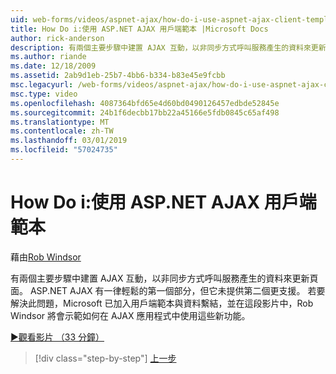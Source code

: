 ```yaml
---
uid: web-forms/videos/aspnet-ajax/how-do-i-use-aspnet-ajax-client-templates
title: How Do i:使用 ASP.NET AJAX 用戶端範本 |Microsoft Docs
author: rick-anderson
description: 有兩個主要步驟中建置 AJAX 互動，以非同步方式呼叫服務產生的資料來更新頁面。 ASP.NET AJAX h...
ms.author: riande
ms.date: 12/18/2009
ms.assetid: 2ab9d1eb-25b7-4bb6-b334-b83e45e9fcbb
msc.legacyurl: /web-forms/videos/aspnet-ajax/how-do-i-use-aspnet-ajax-client-templates
msc.type: video
ms.openlocfilehash: 4087364bfd65e4d60bd0490126457edbde52845e
ms.sourcegitcommit: 24b1f6decbb17bb22a45166e5fdb0845c65af498
ms.translationtype: MT
ms.contentlocale: zh-TW
ms.lasthandoff: 03/01/2019
ms.locfileid: "57024735"
---
```

<a name="how-do-i-use-aspnet-ajax-client-templates"></a>How Do i:使用 ASP.NET AJAX 用戶端範本
====================
藉由[Rob Windsor](https://twitter.com/robwindsor)

有兩個主要步驟中建置 AJAX 互動，以非同步方式呼叫服務產生的資料來更新頁面。 ASP.NET AJAX 有一律輕鬆的第一個部分，但它未提供第二個更支援。 若要解決此問題，Microsoft 已加入用戶端範本與資料繫結，並在這段影片中，Rob Windsor 將會示範如何在 AJAX 應用程式中使用這些新功能。

[&#9654;觀看影片 （33 分鐘）](https://channel9.msdn.com/Blogs/ASP-NET-Site-Videos/how-do-i-use-aspnet-ajax-client-templates)

> [!div class="step-by-step"]
> [上一步](how-do-i-customize-error-handling-for-the-aspnet-ajax-updatepanel.md)

